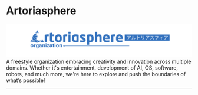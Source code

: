# Artoriasphere

![Banner](https://raw.githubusercontent.com/ArtoriasphereOrg/.github/refs/heads/main/image%20(5).png)
A freestyle organization embracing creativity and innovation across multiple domains. Whether it's entertainment, development of AI, OS, software, robots, and much more, we're here to explore and push the boundaries of what’s possible!

---

